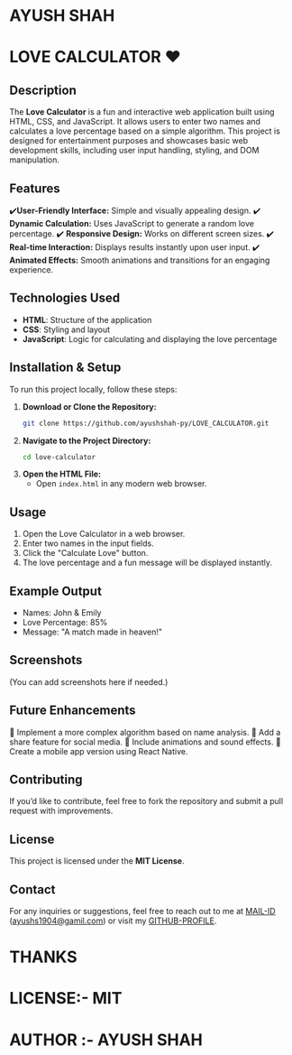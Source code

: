 # AYUSH SHAH #

# LOVE  CALCULATOR ❤️ #

## Description
The **Love Calculator** is a fun and interactive web application built using HTML, CSS, and JavaScript. It allows users to enter two names and calculates a love percentage based on a simple algorithm. This project is designed for entertainment purposes and showcases basic web development skills, including user input handling, styling, and DOM manipulation.

## Features
✔️**User-Friendly Interface:** Simple and visually appealing design.
✔️ **Dynamic Calculation:** Uses JavaScript to generate a random love percentage.
✔️ **Responsive Design:** Works on different screen sizes.
✔️ **Real-time Interaction:** Displays results instantly upon user input.
✔️ **Animated Effects:** Smooth animations and transitions for an engaging experience.

## Technologies Used
- **HTML**: Structure of the application
- **CSS**: Styling and layout
- **JavaScript**: Logic for calculating and displaying the love percentage

## Installation & Setup
To run this project locally, follow these steps:

1. **Download or Clone the Repository:**
   ```sh
   git clone https://github.com/ayushshah-py/LOVE_CALCULATOR.git
   ```
2. **Navigate to the Project Directory:**
   ```sh
   cd love-calculator
   ```
3. **Open the HTML File:**
   - Open `index.html` in any modern web browser.

## Usage
1. Open the Love Calculator in a web browser.
2. Enter two names in the input fields.
3. Click the "Calculate Love" button.
4. The love percentage and a fun message will be displayed instantly.

## Example Output
- Names: John & Emily
- Love Percentage: 85%
- Message: "A match made in heaven!"

## Screenshots
(You can add screenshots here if needed.)

## Future Enhancements
🔹 Implement a more complex algorithm based on name analysis.
🔹 Add a share feature for social media.
🔹 Include animations and sound effects.
🔹 Create a mobile app version using React Native.

## Contributing
If you’d like to contribute, feel free to fork the repository and submit a pull request with improvements.

## License
This project is licensed under the **MIT License**.

## Contact
For any inquiries or suggestions, feel free to reach out to me at [MAIL-ID](https://mail.google.com/mail/u/0/#inbox) (ayushs1904@gamil.com) or visit my [GITHUB-PROFILE](https://github.com/ayushshah-py).

# THANKS #
# LICENSE:- MIT  #
# AUTHOR :- AYUSH SHAH #
